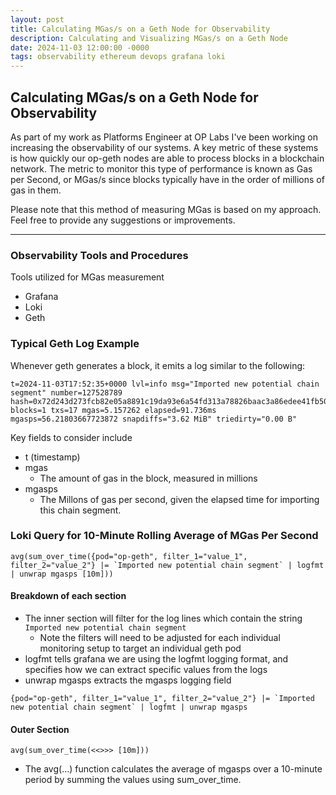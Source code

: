 ```yaml
---
layout: post
title: Calculating MGas/s on a Geth Node for Observability
description: Calculating and Visualizing MGas/s on a Geth Node
date: 2024-11-03 12:00:00 -0000
tags: observability ethereum devops grafana loki
---
```


## Calculating MGas/s on a Geth Node for Observability

As part of my work as Platforms Engineer at OP Labs I've been working on increasing the observability of our systems. A key metric of these systems is how quickly our op-geth nodes are able to process blocks in a blockchain network. The metric to monitor this type of performance is known as Gas per Second, or MGas/s since blocks typically have in the order of millions of gas in them.

Please note that this method of measuring MGas is based on my approach. Feel free to provide any suggestions or improvements.

---

### Observability Tools and Procedures

Tools utilized for MGas measurement

* Grafana
* Loki
* Geth

### Typical Geth Log Example

Whenever geth generates a block, it emits a log similar to the following:

```logfmt
t=2024-11-03T17:52:35+0000 lvl=info msg="Imported new potential chain segment" number=127528789 hash=0x72d243d273fcb82e05a8891c19da93e6a54fd313a78826baac3a86edee41fb50 blocks=1 txs=17 mgas=5.157262 elapsed=91.736ms mgasps=56.21803667723872 snapdiffs="3.62 MiB" triedirty="0.00 B"
```

Key fields to consider include

* t (timestamp)
* mgas
  * The amount of gas in the block, measured in millions
* mgasps
  * The Millons of gas per second, given the elapsed time for importing this chain segment.

### Loki Query for 10-Minute Rolling Average of MGas Per Second

```
avg(sum_over_time({pod="op-geth", filter_1="value_1", filter_2="value_2"} |= `Imported new potential chain segment` | logfmt | unwrap mgasps [10m])) 
```

#### Breakdown of each section

* The inner section will filter for the log lines which contain the string `Imported new potential chain segment` 
  * Note the filters will need to be adjusted for each individual monitoring setup to target an individual geth pod 
* logfmt tells grafana we are using the logfmt logging format, and specifies how we can extract specific values from the logs
* unwrap mgasps extracts the mgasps logging field

```logql
{pod="op-geth", filter_1="value_1", filter_2="value_2"} |= `Imported new potential chain segment` | logfmt | unwrap mgasps 
```

#### Outer Section

```logql
avg(sum_over_time(<<>>> [10m])) 
```

* The avg(...) function calculates the average of mgasps over a 10-minute period by summing the values using sum_over_time.
